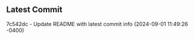 
## Latest Commit
7c542dc - Update README with latest commit info (2024-09-01 11:49:26 -0400) <Yunxi-Zhou>
